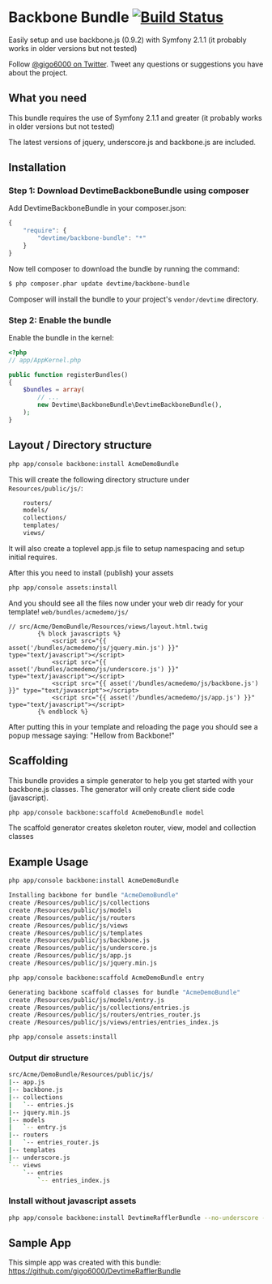 # Backbone Bundle [![Build Status](https://secure.travis-ci.org/gigo6000/DevtimeBackboneBundle.png?branch=master)](http://travis-ci.org/gigo6000/DevtimeBackboneBundle)

Easily setup and use backbone.js (0.9.2) with Symfony 2.1.1 (it probably works in older versions but not tested)

Follow [@gigo6000 on Twitter](http://twitter.com/gigo6000). Tweet any questions or suggestions you have about the project.

## What you need 
This bundle requires the use of Symfony 2.1.1  and greater (it probably works in older versions but not tested)

The latest versions of jquery, underscore.js and backbone.js are included. 
    
## Installation

### Step 1: Download DevtimeBackboneBundle using composer

Add DevtimeBackboneBundle in your composer.json:

```js
{
    "require": {
        "devtime/backbone-bundle": "*"
    }
}
```

Now tell composer to download the bundle by running the command:

``` bash
$ php composer.phar update devtime/backbone-bundle
```

Composer will install the bundle to your project's `vendor/devtime` directory.

### Step 2: Enable the bundle

Enable the bundle in the kernel:

``` php
<?php
// app/AppKernel.php

public function registerBundles()
{
    $bundles = array(
        // ...
        new Devtime\BackboneBundle\DevtimeBackboneBundle(),
    );
}
```

## Layout / Directory structure 

``` bash
php app/console backbone:install AcmeDemoBundle
```

This will create the following directory structure under `Resources/public/js/`:
  
``` bash
    routers/
    models/
    collections/
    templates/
    views/
```
    
It will also create a toplevel app.js file to setup namespacing and setup initial requires.
    
After this you need to install (publish) your assets

``` bash
php app/console assets:install
```
And you should see all the files now under your web dir ready for your template!  `web/bundles/acmedemo/js/`

``` 
// src/Acme/DemoBundle/Resources/views/layout.html.twig
        {% block javascripts %}
            <script src="{{ asset('/bundles/acmedemo/js/jquery.min.js') }}" type="text/javascript"></script>
            <script src="{{ asset('/bundles/acmedemo/js/underscore.js') }}" type="text/javascript"></script>
            <script src="{{ asset('/bundles/acmedemo/js/backbone.js') }}" type="text/javascript"></script>
            <script src="{{ asset('/bundles/acmedemo/js/app.js') }}" type="text/javascript"></script>
        {% endblock %}
```
After putting this in your template and reloading the page you should see a popup message saying: "Hellow from Backbone!"

## Scaffolding 
This bundle provides a simple generator to help you get started with your backbone.js classes. 
The generator will only create client side code (javascript).

``` bash
php app/console backbone:scaffold AcmeDemoBundle model
```
    
The scaffold generator creates skeleton router, view, model and collection classes

## Example Usage
``` bash
php app/console backbone:install AcmeDemoBundle
```
``` bash
Installing backbone for bundle "AcmeDemoBundle"
create /Resources/public/js/collections
create /Resources/public/js/models
create /Resources/public/js/routers
create /Resources/public/js/views
create /Resources/public/js/templates
create /Resources/public/js/backbone.js
create /Resources/public/js/underscore.js
create /Resources/public/js/app.js
create /Resources/public/js/jquery.min.js
```

``` bash
php app/console backbone:scaffold AcmeDemoBundle entry
```
``` bash
Generating backbone scaffold classes for bundle "AcmeDemoBundle"
create /Resources/public/js/models/entry.js
create /Resources/public/js/collections/entries.js
create /Resources/public/js/routers/entries_router.js
create /Resources/public/js/views/entries/entries_index.js
```

``` bash
php app/console assets:install
```

### Output dir structure
``` bash
src/Acme/DemoBundle/Resources/public/js/
|-- app.js
|-- backbone.js
|-- collections
|   `-- entries.js
|-- jquery.min.js
|-- models
|   `-- entry.js
|-- routers
|   `-- entries_router.js
|-- templates
|-- underscore.js
`-- views
    `-- entries
        `-- entries_index.js
```

### Install without javascript assets
``` bash
php app/console backbone:install DevtimeRafflerBundle --no-underscore --no-backbone --no-jquery
```

## Sample App

This simple app was created with this bundle: https://github.com/gigo6000/DevtimeRafflerBundle
